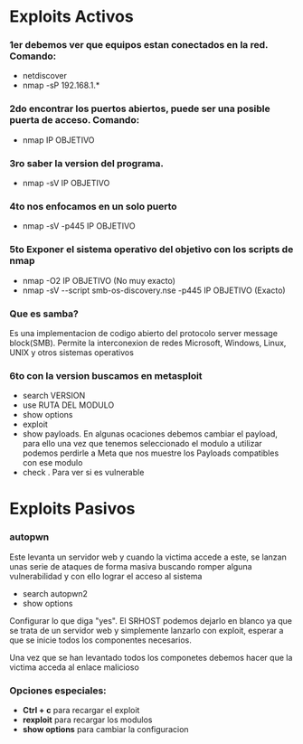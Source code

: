 # Exploits Activos

### 1er debemos ver que equipos estan conectados en la red. Comando: 
* netdiscover
* nmap -sP 192.168.1.*

### 2do encontrar los puertos abiertos, puede ser una posible puerta de acceso. Comando:
* nmap IP OBJETIVO

### 3ro saber la version del programa.
* nmap -sV IP OBJETIVO

### 4to nos enfocamos en un solo puerto
* nmap -sV -p445 IP OBJETIVO

### 5to Exponer el sistema operativo del objetivo con los scripts de nmap
* nmap -O2 IP OBJETIVO (No muy exacto)
* nmap -sV --script smb-os-discovery.nse -p445 IP OBJETIVO (Exacto)

### Que es samba?    
Es una implementacion de codigo abierto del protocolo server message block(SMB). Permite la interconexion de redes Microsoft, Windows, Linux, UNIX y otros sistemas operativos

### 6to con la version buscamos en metasploit 
* search VERSION
* use RUTA DEL MODULO
* show options
* exploit
* show payloads.
En algunas ocaciones debemos cambiar el payload, para ello una vez que tenemos seleccionado el modulo a utilizar podemos perdirle a Meta que nos muestre los Payloads compatibles con ese modulo
* check . Para ver si es vulnerable 

# Exploits Pasivos

### autopwn
Este levanta un servidor web y cuando la victima accede a este, se lanzan unas serie de ataques de forma masiva buscando romper alguna vulnerabilidad y con ello lograr el acceso al sistema

* search autopwn2
* show options

Configurar lo que diga "yes". El SRHOST podemos dejarlo en blanco ya que se trata de un servidor web y simplemente lanzarlo con exploit, esperar a que se inicie todos los componentes necesarios.

Una vez que se han levantado todos los componetes debemos hacer que la victima acceda al enlace malicioso

### Opciones especiales:
* **Ctrl + c** para recargar el exploit 
* **rexploit** para recargar los modulos
* **show options** para cambiar la configuracion



